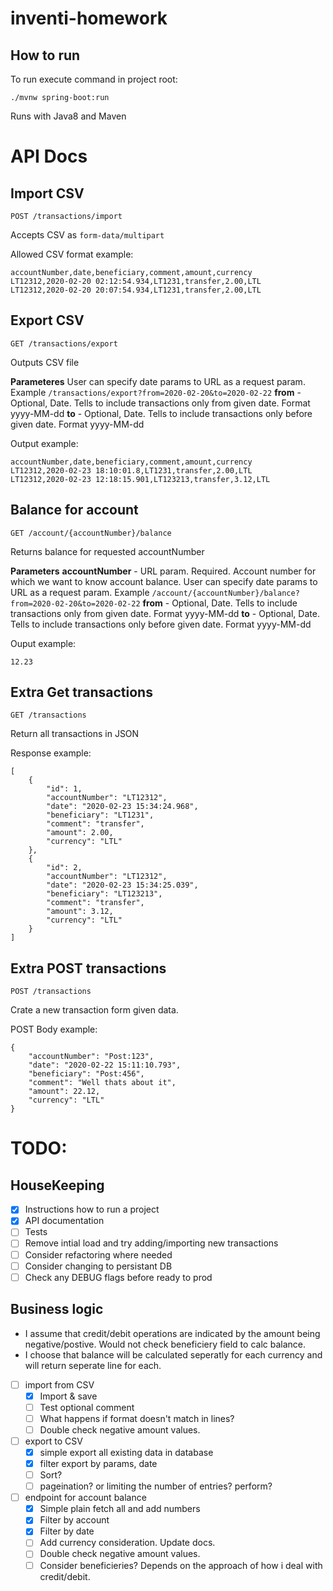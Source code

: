 # inventi-homework

## How to run
To run execute command in project root:
```
./mvnw spring-boot:run
```

Runs with Java8 and Maven

# API Docs
## Import CSV
```
POST /transactions/import
```
Accepts CSV as `form-data/multipart`

Allowed CSV format example:
```
accountNumber,date,beneficiary,comment,amount,currency
LT12312,2020-02-20 02:12:54.934,LT1231,transfer,2.00,LTL
LT12312,2020-02-20 20:07:54.934,LT1231,transfer,2.00,LTL
```

## Export CSV
```
GET /transactions/export
```
Outputs CSV file

__Parameteres__
User can specify date params to URL as a request param. Example `/transactions/export?from=2020-02-20&to=2020-02-22` 
__from__ - Optional, Date. Tells to include transactions only from given date. Format yyyy-MM-dd
__to__ - Optional, Date. Tells to include transactions only before given date. Format yyyy-MM-dd

Output example:
```
accountNumber,date,beneficiary,comment,amount,currency
LT12312,2020-02-23 18:10:01.8,LT1231,transfer,2.00,LTL
LT12312,2020-02-23 12:18:15.901,LT123213,transfer,3.12,LTL
```

## Balance for account
```
GET /account/{accountNumber}/balance
```
Returns balance for requested accountNumber

__Parameters__
__accountNumber__ - URL param. Required. Account number for which we want to know account balance.
User can specify date params to URL as a request param. Example `/account/{accountNumber}/balance?from=2020-02-20&to=2020-02-22` 
__from__ - Optional, Date. Tells to include transactions only from given date. Format yyyy-MM-dd
__to__ - Optional, Date. Tells to include transactions only before given date. Format yyyy-MM-dd

Ouput example:
```
12.23
```

## Extra Get transactions
```
GET /transactions
```
Return all transactions in JSON

Response example:
```
[
    {
        "id": 1,
        "accountNumber": "LT12312",
        "date": "2020-02-23 15:34:24.968",
        "beneficiary": "LT1231",
        "comment": "transfer",
        "amount": 2.00,
        "currency": "LTL"
    },
    {
        "id": 2,
        "accountNumber": "LT12312",
        "date": "2020-02-23 15:34:25.039",
        "beneficiary": "LT123213",
        "comment": "transfer",
        "amount": 3.12,
        "currency": "LTL"
    }
]
```

## Extra POST transactions
```
POST /transactions
```
Crate a new transaction form given data. 

POST Body example:
```
{
	"accountNumber": "Post:123",
    "date": "2020-02-22 15:11:10.793",
    "beneficiary": "Post:456",
    "comment": "Well thats about it",
    "amount": 22.12,
    "currency": "LTL"
}
```

# TODO:
## HouseKeeping
- [x] Instructions how to run a project
- [x] API documentation
- [ ] Tests
- [ ] Remove intial load and try adding/importing new transactions
- [ ] Consider refactoring where needed
- [ ] Consider changing to persistant DB
- [ ] Check any DEBUG flags before ready to prod
 
## Business logic
- I assume that credit/debit operations are indicated by the amount being negative/postive. Would not check beneficiery field to calc balance.
- I choose that balance will be calculated seperatly for each currency and will return seperate line for each. 
- [ ] import from CSV
    - [x] Import & save
    - [ ] Test optional comment
    - [ ] What happens if format doesn't match in lines?
    - [ ] Double check negative amount values.
- [ ] export to CSV
    - [x] simple export all existing data in database
    - [x] filter export by params, date
    - [ ] Sort? 
    - [ ] pageination? or limiting the number of entries? perform? 
- [ ] endpoint for account balance
    - [x] Simple plain fetch all and add numbers
    - [x] Filter by account
    - [x] Filter by date
    - [ ] Add currency consideration. Update docs.
    - [ ] Double check negative amount values.
    - [ ] Consider beneficieries? Depends on the approach of how i deal with credit/debit. 
